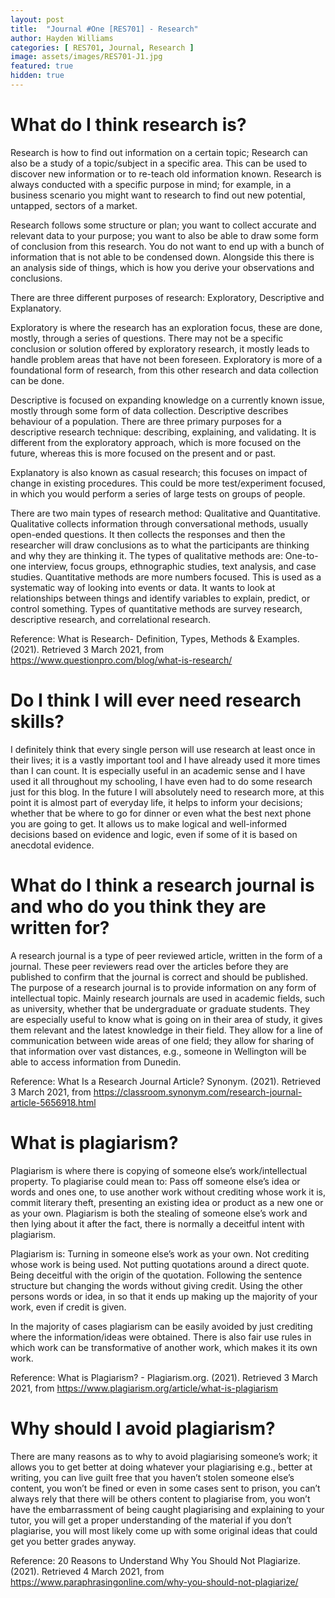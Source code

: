 ```yaml
---
layout: post
title:  "Journal #One [RES701] - Research" 
author: Hayden Williams
categories: [ RES701, Journal, Research ]
image: assets/images/RES701-J1.jpg
featured: true
hidden: true
---
```


# What do I think research is?
Research is how to find out information on a certain topic; Research can also be a study of a topic/subject in a specific area. This can be used to discover new information or to re-teach old information known. Research is always conducted with a specific purpose in mind; for example, in a business scenario you might want to research to find out new potential, untapped, sectors of a market. 

Research follows some structure or plan; you want to collect accurate and relevant data to your purpose; you want to also be able to draw some form of conclusion from this research. You do not want to end up with a bunch of information that is not able to be condensed down. Alongside this there is an analysis side of things, which is how you derive your observations and conclusions. 

There are three different purposes of research: Exploratory, Descriptive and Explanatory. 

   Exploratory is where the research has an exploration focus, these are done, mostly, through a series of questions. There may not be a specific conclusion or solution offered by exploratory research, it mostly leads to handle problem areas that have not been foreseen. Exploratory is more of a foundational form of research, from this other research and data collection can be done.
    
   Descriptive is focused on expanding knowledge on a currently known issue, mostly through some form of data collection. Descriptive describes behaviour of a population. There are three primary purposes for a descriptive research technique: describing, explaining, and validating. It is different from the exploratory approach, which is more focused on the future, whereas this is more focused on the present and or past. 
   
   Explanatory is also known as casual research; this focuses on impact of change in existing procedures. This could be more test/experiment focused, in which you would perform a series of large tests on groups of people.
    
There are two main types of research method: Qualitative and Quantitative. Qualitative collects information through conversational methods, usually open-ended questions. It then collects the responses and then the researcher will draw conclusions as to what the participants are thinking and why they are thinking it. The types of qualitative methods are: One-to-one interview, focus groups, ethnographic studies, text analysis, and case studies.
Quantitative methods are more numbers focused. This is used as a systematic way of looking into events or data. It wants to look at relationships between things and identify variables to explain, predict, or control something. Types of quantitative methods are survey research, descriptive research, and correlational research.

Reference: What is Research- Definition, Types, Methods & Examples. (2021). Retrieved 3 March 2021, from https://www.questionpro.com/blog/what-is-research/ 

# Do I think I will ever need research skills?
I definitely think that every single person will use research at least once in their lives; it is a vastly important tool and I have already used it more times than I can count. It is especially useful in an academic sense and I have used it all throughout my schooling, I have even had to do some research just for this blog. In the future I will absolutely need to research more, at this point it is almost part of everyday life, it helps to inform your decisions; whether that be where to go for dinner or even what the best next phone you are going to get. It allows us to make logical and well-informed decisions based on evidence and logic, even if some of it is based on anecdotal evidence.

# What do I think a research journal is and who do you think they are written for?
A research journal is a type of peer reviewed article, written in the form of a journal. These peer reviewers read over the articles before they are published to confirm that the journal is correct and should be published. The purpose of a research journal is to provide information on any form of intellectual topic. 
Mainly research journals are used in academic fields, such as university, whether that be undergraduate or graduate students. They are especially useful to know what is going on in their area of study, it gives them relevant and the latest knowledge in their field. They allow for a line of communication between wide areas of one field; they allow for sharing of that information over vast distances, e.g., someone in Wellington will be able to access information from Dunedin. 

Reference: What Is a Research Journal Article? Synonym. (2021). Retrieved 3 March 2021, from https://classroom.synonym.com/research-journal-article-5656918.html 

# What is plagiarism?
Plagiarism is where there is copying of someone else’s work/intellectual property. To plagiarise could mean to: Pass off someone else’s idea or words and ones one, to use another work without crediting whose work it is, commit literary theft, presenting an existing idea or product as a new one or as your own. Plagiarism is both the stealing of someone else’s work and then lying about it after the fact, there is normally a deceitful intent with plagiarism. 

Plagiarism is:
	Turning in someone else’s work as your own.
	Not crediting whose work is being used.
	Not putting quotations around a direct quote.
	Being deceitful with the origin of the quotation.
	Following the sentence structure but changing the words without giving credit.
	Using the other persons words or idea, in so that it ends up making up the majority of your work, even if credit is given.

In the majority of cases plagiarism can be easily avoided by just crediting where the information/ideas were obtained. There is also fair use rules in which work can be transformative of another work, which makes it its own work.

Reference: What is Plagiarism? - Plagiarism.org. (2021). Retrieved 3 March 2021, from https://www.plagiarism.org/article/what-is-plagiarism 

# Why should I avoid plagiarism?
There are many reasons as to why to avoid plagiarising someone’s work; it allows you to get better at doing whatever your plagiarising e.g., better at writing, you can live guilt free that you haven’t stolen someone else’s content, you won’t be fined or even in some cases sent to prison, you can’t always rely that there will be others content to plagiarise from, you won’t have the embarrassment of being caught plagiarising and explaining to your tutor, you will get a proper understanding of the material if you don’t plagiarise, you will most likely come up with some original ideas that could get you better grades anyway.

Reference: 20 Reasons to Understand Why You Should Not Plagiarize. (2021). Retrieved 4 March 2021, from https://www.paraphrasingonline.com/why-you-should-not-plagiarize/ 

